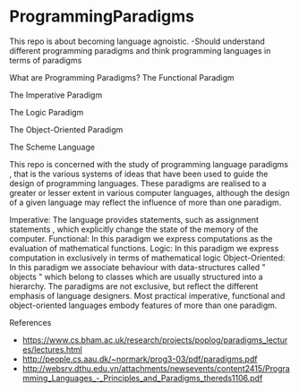 # ProgrammingParadigms
This repo is about becoming language agnoistic. -Should understand different programming paradigms and think programming languages in terms of paradigms

What are Programming Paradigms?
The Functional Paradigm

The Imperative Paradigm

The Logic Paradigm

The Object-Oriented Paradigm

The Scheme Language

This repo is concerned with the study of programming language paradigms , that is the various systems of ideas that have been used to guide the design of programming languages. These paradigms are realised to a greater or lesser extent in various computer languages, although the design of a given language may reflect the influence of more than one paradigm.

Imperative: The language provides statements, such as assignment statements , which explicitly change the state of the memory of the computer.
Functional: In this paradigm we express computations as the evaluation of mathematical functions.
Logic: In this paradigm we express computation in exclusively in terms of mathematical logic
Object-Oriented: In this paradigm we associate behaviour with data-structures called " objects " which belong to classes which are usually structured into a hierarchy.
The paradigms are not exclusive, but reflect the different emphasis of language designers. Most practical imperative, functional and object-oriented languages embody features of more than one paradigm.


References
- https://www.cs.bham.ac.uk/research/projects/poplog/paradigms_lectures/lectures.html
- http://people.cs.aau.dk/~normark/prog3-03/pdf/paradigms.pdf
- http://websrv.dthu.edu.vn/attachments/newsevents/content2415/Programming_Languages_-_Principles_and_Paradigms_thereds1106.pdf
